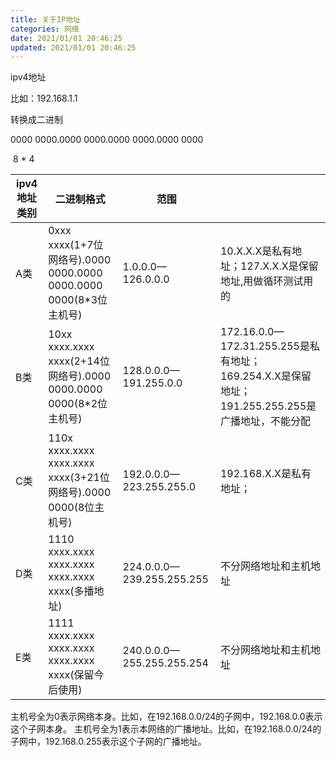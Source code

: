 ```yaml
---
title: 关于IP地址
categories: 网络
date: 2021/01/01 20:46:25
updated: 2021/01/01 20:46:25
---
```




ipv4地址

比如：192.168.1.1

转换成二进制

0000 0000.0000 0000.0000 0000.0000 0000

​     8   *   4

| ipv4地址类别 | 二进制格式                                                   | 范围                      |                                                              |
| ------------ | ------------------------------------------------------------ | ------------------------- | ------------------------------------------------------------ |
| A类          | 0xxx xxxx(1+7位网络号).0000 0000.0000 0000.0000 0000(8*3位主机号) | 1.0.0.0—126.0.0.0         | 10.X.X.X是私有地址；127.X.X.X是保留地址,用做循环测试用的     |
| B类          | 10xx xxxx.xxxx xxxx(2+14位网络号).0000 0000.0000 0000(8*2位主机号) | 128.0.0.0—191.255.0.0     | 172.16.0.0—172.31.255.255是私有地址；169.254.X.X是保留地址；191.255.255.255是广播地址，不能分配 |
| C类          | 110x xxxx.xxxx xxxx.xxxx xxxx(3+21位网络号).0000 0000(8位主机号) | 192.0.0.0—223.255.255.0   | 192.168.X.X是私有地址；                                      |
| D类          | 1110 xxxx.xxxx xxxx.xxxx xxxx.xxxx xxxx(多播地址)            | 224.0.0.0—239.255.255.255 | 不分网络地址和主机地址                                       |
| E类          | 1111 xxxx.xxxx xxxx.xxxx xxxx.xxxx xxxx(保留今后使用)        | 240.0.0.0—255.255.255.254 | 不分网络地址和主机地址                                       |

主机号全为0表示网络本身。比如，在192.168.0.0/24的子网中，192.168.0.0表示这个子网本身。 
主机号全为1表示本网络的广播地址。比如，在192.168.0.0/24的子网中，192.168.0.255表示这个子网的广播地址。